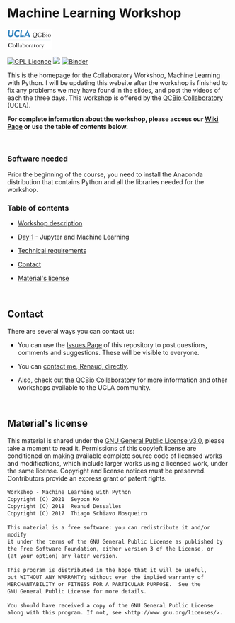 # Machine Learning Workshop

<img src="materials/qcbCollaboratory_logo.png" width="100" />

[![GPL Licence](https://badges.frapsoft.com/os/gpl/gpl.svg?v=103)](https://opensource.org/licenses/GPL-3.0/)
<img src="https://img.shields.io/badge/Python-_3.*-brightgreen.svg">
[![Binder](https://mybinder.org/badge.svg)](https://mybinder.org/v2/gh/kose-y/W17.MachineLearning/main?urlpath=tree/)

This is the homepage for the Collaboratory Workshop, Machine Learning with Python. I will be updating this website after the workshop is finished to fix any problems we may have found in the slides, and post the videos of each the three days. This workshop is offered by the [QCBio Collaboratory](https://qcb.ucla.edu/collaboratory/workshops/machinelearning/) (UCLA).

**For complete information about the workshop, please access our [Wiki Page](https://github.com/kose-y/W17.MachineLearning/wiki) or use the table of contents below.**

<br />

### Software needed

Prior the beginning of the course, you need to install the Anaconda distribution that contains Python and all the libraries needed for the workshop.

### Table of contents

* [Workshop description](https://github.com/kose-y/W17.MachineLearning/wiki#workshop-description)

* [Day 1](https://github.com/kose-y/W17.MachineLearning/wiki/Day-1) - Jupyter and Machine Learning

<!--* [Day 2](https://github.com/kose-y/W17.MachineLearning/wiki/Day-2) - Classification and performance

* [Day 3](https://github.com/kose-y/W17.MachineLearning/wiki/Day-3) - Cross-validation and regression

* [Extra resources for after the workshop](https://github.com/kose-y/W17.MachineLearning/wiki/Extra-resources-for-after-the-workshop)-->

* [Technical requirements](https://github.com/kose-y/W17.MachineLearning/wiki#technical-requirements)

* [Contact](https://github.com/kose-y/W17.MachineLearning/wiki#contact)

* [Material's license](./README.md#materials-license)


<br />

## Contact

There are several ways you can contact us:

* You can use the [Issues Page](https://github.com/kose-y/W17.MachineLearning/issues) of this repository to post questions, comments and suggestions. These will be visible to everyone.

* You can [contact me, Renaud, directly](https://dessalles.github.io/).

* Also, check out [the QCBio Collaboratory](https://qcb.ucla.edu/collaboratory/) for more information and other workshops available to the UCLA community.


<br />

## Material's license

This material is shared under the [GNU General Public License v3.0](https://github.com/kose-y/W17.MachineLearning/blob/master/LICENSE), please take a moment to read it. Permissions of this copyleft license are conditioned on making available complete source code of licensed works and modifications, which include larger works using a licensed work, under the same license. Copyright and license notices must be preserved. Contributors provide an express grant of patent rights.

```
Workshop - Machine Learning with Python
Copyright (C) 2021  Seyoon Ko
Copyright (C) 2018  Reanud Dessalles
Copyright (C) 2017  Thiago Schiavo Mosqueiro

This material is a free software: you can redistribute it and/or modify
it under the terms of the GNU General Public License as published by
the Free Software Foundation, either version 3 of the License, or
(at your option) any later version.

This program is distributed in the hope that it will be useful,
but WITHOUT ANY WARRANTY; without even the implied warranty of
MERCHANTABILITY or FITNESS FOR A PARTICULAR PURPOSE.  See the
GNU General Public License for more details.

You should have received a copy of the GNU General Public License
along with this program. If not, see <http://www.gnu.org/licenses/>.
```

